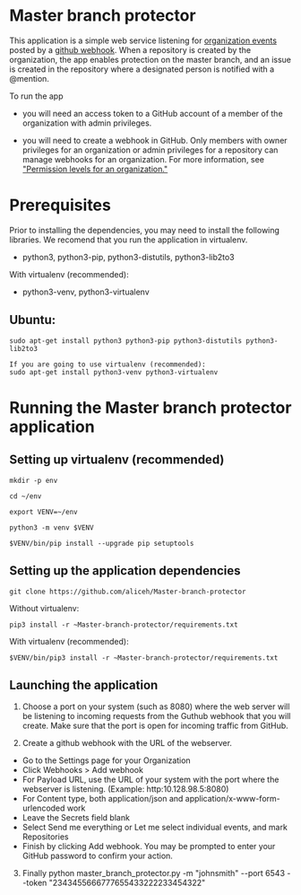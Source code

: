 # Master branch protector

This application is a simple web service listening for [organization events](https://developer.github.com/webhooks/#events) posted by a [github webhook](https://help.github.com/en/articles/about-webhooks). When a repository is created by the organization, the app enables protection on the master branch, and an issue is created in the repository where a designated person is notified with a @mention.

To run the app 

* you will need an access token to a GitHub account of a member of the organization with admin privileges.

* you will need to create a webhook in GitHub. Only members with owner privileges for an organization or admin privileges for a repository can manage webhooks for an organization. For more information, see ["Permission levels for an organization."](https://help.github.com/en/articles/permission-levels-for-an-organization)

Prerequisites
================

Prior to installing the dependencies, you may need to install the following libraries. We recomend that you run the application in virtualenv.


* python3, python3-pip, python3-distutils, python3-lib2to3

With virtualenv (recommended):


* python3-venv, python3-virtualenv 

Ubuntu:
------

    sudo apt-get install python3 python3-pip python3-distutils python3-lib2to3
    
    If you are going to use virtualenv (recommended):
    sudo apt-get install python3-venv python3-virtualenv 

Running the Master branch protector application
===============================================



Setting up virtualenv (recommended)
---------------------
```
mkdir -p env

cd ~/env

export VENV=~/env

python3 -m venv $VENV

$VENV/bin/pip install --upgrade pip setuptools
```
Setting up the application dependencies
------------------------
```
git clone https://github.com/aliceh/Master-branch-protector
```
Without virtualenv:
```
pip3 install -r ~Master-branch-protector/requirements.txt 
````
With virtualenv (recommended):
```
$VENV/bin/pip3 install -r ~Master-branch-protector/requirements.txt 
```
Launching the application 
-------------------------

1. Choose a port on your system (such as 8080) where the web server will be listening to incoming requests from the Guthub webhook that you will create. Make sure that the port is open for incoming traffic from GitHub.

2. Create a github webhook with the URL of the webserver. 

* Go to the Settings page for your Organization
* Click Webhooks > Add webhook
* For Payload URL, use the URL of your system with the port where the webserver is listening. (Example: http:10.128.98.5:8080)
* For Content type, both application/json and application/x-www-form-urlencoded work
* Leave the Secrets field blank
* Select Send me everything or Let me select individual events, and mark Repositories
* Finish by clicking Add webhook. You may be prompted to enter your GitHub password to confirm your action.

3. Finally 
python master_branch_protector.py  -m "johnsmith" --port 6543 --token "2343455666777655433222233454322"
